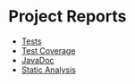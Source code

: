 # Project Reports

* [Tests](./reports/tests/test/)
* [Test Coverage](./reports/jacoco/test/html/)
* [JavaDoc](./docs/javadoc/)
* [Static Analysis](./reports/pmd/)